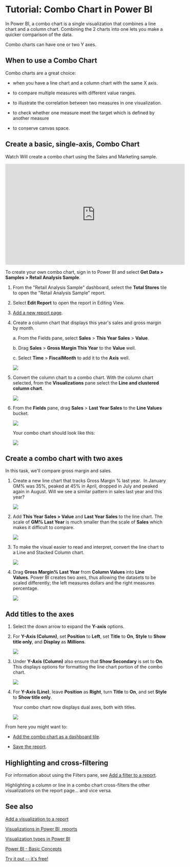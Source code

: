 <properties
   pageTitle="Tutorial: Combo Chart in Power BI"
   description="This documentation is a tutorial (with video) that shows you why and how to create a Combo Chart in Power BI."
   services="powerbi"
   documentationCenter=""
   authors="mihart"
   manager="mblythe"
   backup=""
   editor=""
   tags=""
   featuredVideoId="lnv66cTZ5ho"
   qualityFocus="monitoring"
   qualityDate=""/>

<tags
   ms.service="powerbi"
   ms.devlang="NA"
   ms.topic="article"
   ms.tgt_pltfrm="NA"
   ms.workload="powerbi"
   ms.date="08/29/2016"
   ms.author="mihart"/>
# Tutorial: Combo Chart in Power BI

In Power BI, a combo chart is a single visualization that combines a line chart and a column chart. Combining the 2 charts into one lets you make a quicker comparison of the data.

Combo charts can have one or two Y axes.

## When to use a Combo Chart

Combo charts are a great choice:

-   when you have a line chart and a column chart with the same X axis.

-   to compare multiple measures with different value ranges.

-   to illustrate the correlation between two measures in one visualization.

-   to check whether one measure meet the target which is defined by another measure

-   to conserve canvas space.

## Create a basic, single-axis, Combo Chart

Watch Will create a combo chart using the Sales and Marketing sample.

<iframe width="560" height="315" src="https://www.youtube.com/embed/lnv66cTZ5ho?list=PL1N57mwBHtN0JFoKSR0n-tBkUJHeMP2cP" frameborder="0" allowfullscreen></iframe>


To create your own combo chart, sign in to Power BI and select **Get Data \> Samples \> Retail Analysis Sample**. 

1. From the "Retail Analysis Sample" dashboard, select the **Total Stores** tile to open the "Retail Analysis Sample" report.

2. Select **Edit Report** to open the report in Editing View.

3. [Add a new report page](powerbi-service-add-a-page-to-a-report.md).

4. Create a column chart that displays this year's sales and gross margin by month.

	a.  From the Fields pane, select **Sales** \> **This Year Sales** > **Value**.

	b.  Drag **Sales** \> **Gross Margin This Year** to the **Value** well.

	c.  Select **Time** \> **FiscalMonth** to add it to the **Axis** well. 

    ![](media/powerbi-service-tutorial-combo-chart-merge-visualizations/combotutorial1new.png)

5. Convert the column chart to a combo chart. With the column chart selected, from the **Visualizations** pane select the **Line and clustered column chart**.

    ![](media/powerbi-service-tutorial-combo-chart-merge-visualizations/converttocombo_new2.png)

7.  From the **Fields** pane, drag **Sales** \> **Last Year Sales** to the **Line Values** bucket.

    ![](media/powerbi-service-tutorial-combo-chart-merge-visualizations/linevaluebucket.png)

    Your combo chart should look like this:

    ![](media/powerbi-service-tutorial-combo-chart-merge-visualizations/combochartdone-new.png)


## Create a combo chart with two axes


In this task, we'll compare gross margin and sales.

1.  Create a new line chart that tracks Gross Margin % last year.  In January GM% was 35%, peaked at 45% in April, dropped in July and peaked again in August. Will we see a similar pattern in sales last year and this year?

    ![](media/powerbi-service-tutorial-combo-chart-merge-visualizations/combo1_new.png)

2.  Add **This Year Sales > Value** and **Last Year Sales** to the line chart. The scale of **GM% Last Year** is much smaller than the scale of **Sales** which makes it difficult to compare.      

    ![](media/powerbi-service-tutorial-combo-chart-merge-visualizations/flatline_new.png)

3.  To make the visual easier to read and interpret, convert the line chart to a Line and Stacked Column chart.

    ![](media/powerbi-service-tutorial-combo-chart-merge-visualizations/converttocombo_new.png)

4.  Drag **Gross Margin% Last Year** from **Column Values** into **Line Values**. Power BI creates two axes, thus allowing the datasets to be scaled differently; the left measures dollars and the right measures percentage.

    ![](media/powerbi-service-tutorial-combo-chart-merge-visualizations/power-bi-combochart.png)    


## Add titles to the axes

1.  Select the down arrow to expand the **Y-axis** options.

2.  For **Y-Axis (Column)**, set **Position** to **Left**, set **Title** to **On**, **Style** to  **Show title only**, and **Display** as **Millions**.

    ![](media/powerbi-service-tutorial-combo-chart-merge-visualizations/power-bi-y-axis-column.png)

4.  Under **Y-Axis (Column)** also ensure that **Show Secondary** is set to **On**. This displays options for formatting the line chart portion of the combo chart.

    ![](media/powerbi-service-tutorial-combo-chart-merge-visualizations/power-bi-show-secondary.png)

5.  For **Y-Axis (Line)**, leave **Position** as **Right**, turn **Title** to **On**, and set **Style** to **Show title only**.

    Your combo chart now displays dual axes, both with titles.

    ![](media/powerbi-service-tutorial-combo-chart-merge-visualizations/power-bi-titles-on.png)

From here you might want to:

-  [Add the combo chart as a dashboard tile](powerbi-service-dashboard-tiles.md).

-  [Save the report](powerbi-service-save-a-report.md).

## Highlighting and cross-filtering

For information about using the Filters pane, see [Add a filter to a report](powerbi-service-add-a-filter-to-a-report.md).

Highlighting a column or line in a combo chart cross-filters the other visualizations on the report page... and vice versa.



## See also

[Add a visualization to a report](https://powerbi.uservoice.com/knowledgebase/articles/441777)

[Visualizations in Power BI  reports](powerbi-service-visualizations-for-reports.md)

[Visualization types in Power BI](powerbi-service-visualization-types-for-reports-and-q-and-a.md)

[Power BI - Basic Concepts](powerbi-service-basic-concepts.md)

[Try it out -- it's free!](https://powerbi.com/)
